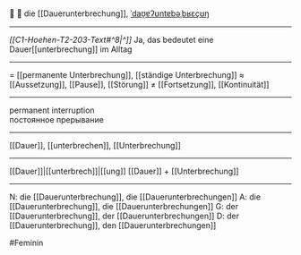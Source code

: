 🛑 🔴 die [[Dauerunterbrechung]], [ˈdaʊ̯ɐʔʊntɐbəˌbʁɛçʊŋ](https://youglish.com/pronounce/Dauerunterbrechung/german)

---
*[[C1-Hoehen-T2-203-Text#^8|^]]* Ja, das bedeutet eine Dauer[[unterbrechung]] im Alltag

---
= [[permanente Unterbrechung]], [[ständige Unterbrechung]]
≈ [[Aussetzung]], [[Pause]], [[Störung]]
≠ [[Fortsetzung]], [[Kontinuität]]

---
permanent interruption  
постоянное прерывание

---
[[Dauer]], [[unterbrechen]], [[Unterbrechung]]

---
[[Dauer]]|[[unterbrech]]|[[ung]]
[[Dauer]] + [[Unterbrechung]]


---
N: die [[Dauerunterbrechung]], die [[Dauerunterbrechungen]]
A: die [[Dauerunterbrechung]], die [[Dauerunterbrechungen]]
G: der [[Dauerunterbrechung]], der [[Dauerunterbrechungen]]
D: der [[Dauerunterbrechung]], den [[Dauerunterbrechungen]]

#Feminin 